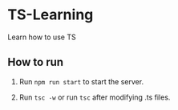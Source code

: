 # TS-Learning

Learn how to use TS

## How to run

1. Run `npm run start` to start the server.

2. Run `tsc -w` or run `tsc` after modifying .ts files.

